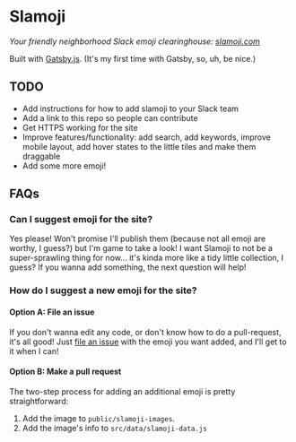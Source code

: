 # Slamoji

_Your friendly neighborhood Slack emoji clearinghouse: [slamoji.com](http://slamoji.com)_

Built with [Gatsby.js](https://www.gatsbyjs.org). (It's my first time with Gatsby, so, uh, be nice.)

## TODO

- Add instructions for how to add slamoji to your Slack team
- Add a link to this repo so people can contribute
- Get HTTPS working for the site
- Improve features/functionality: add search, add keywords, improve mobile layout, add hover states to the little tiles and make them draggable
- Add some more emoji!

## FAQs

### Can I suggest emoji for the site?

Yes please! Won't promise I'll publish them (because not all emoji are worthy, I guess?) but I'm game to take a look! I want Slamoji to not be a super-sprawling thing for now... it's kinda more like a tidy little collection, I guess? If you wanna add something, the next question will help!

### How do I suggest a new emoji for the site?

#### Option A: File an issue

If you don't wanna edit any code, or don't know how to do a pull-request, it's all good! Just [file an issue](https://github.com/bryanjclark/slamoji/issues) with the emoji you want added, and I'll get to it when I can!

#### Option B: Make a pull request

The two-step process for adding an additional emoji is pretty straightforward:

1. Add the image to `public/slamoji-images`.
2. Add the image's info to `src/data/slamoji-data.js`
